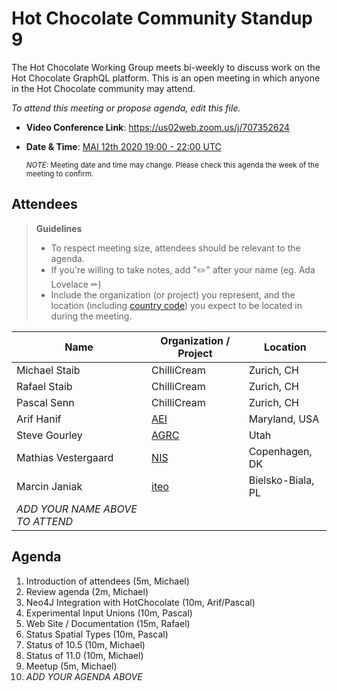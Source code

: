 # Hot Chocolate Community Standup 9

The Hot Chocolate Working Group meets bi-weekly to discuss work on the Hot Chocolate GraphQL platform. This is an open meeting in which anyone in the Hot Chocolate community may attend.

*To attend this meeting or propose agenda, edit this file.*

- **Video Conference Link**: https://us02web.zoom.us/j/707352624  
- **Date & Time**: [MAI 12th 2020 19:00 - 22:00 UTC](https://www.timeanddate.com/worldclock/meetingdetails.html?year=2020&month=5&day=12&hour=19&min=0&sec=0&p1=268&p2=22&p3=224&p4=240)

  <small>*NOTE:* Meeting date and time may change. Please check this agenda the week of the meeting to confirm.</small>

## Attendees

> **Guidelines**
> - To respect meeting size, attendees should be relevant to the agenda.
> - If you're willing to take notes, add "✏️" after your name (eg. Ada Lovelace ✏)
> - Include the organization (or project) you represent, and the location (including [country code](https://en.wikipedia.org/wiki/List_of_ISO_3166_country_codes#Current_ISO_3166_country_codes)) you expect to be located in during the meeting.

| Name                     | Organization / Project     | Location
| ------------------------ | -------------------------- | ------------------------
| Michael Staib            | ChilliCream                | Zurich, CH
| Rafael Staib             | ChilliCream                | Zurich, CH
| Pascal Senn              | ChilliCream                | Zurich, CH
| Arif Hanif               | [AEI](https://aeieng.com)  | Maryland, USA
| Steve Gourley            | [AGRC](https://gis.utah.gov) | Utah 
| Mathias Vestergaard      | [NIS](https://www.nisportal.com/) | Copenhagen, DK
| Marcin Janiak            | [iteo](https://iteo.com/) | Bielsko-Biala, PL
| *ADD YOUR NAME ABOVE TO ATTEND*

## Agenda

1. Introduction of attendees (5m, Michael)
1. Review agenda (2m, Michael)
1. Neo4J Integration with HotChocolate (10m, Arif/Pascal)
1. Experimental Input Unions (10m, Pascal)
1. Web Site / Documentation (15m, Rafael)
1. Status Spatial Types (10m, Pascal)
1. Status of 10.5 (10m, Michael)
1. Status of 11.0 (10m, Michael)
1. Meetup (5m, Michael)
1. *ADD YOUR AGENDA ABOVE*
